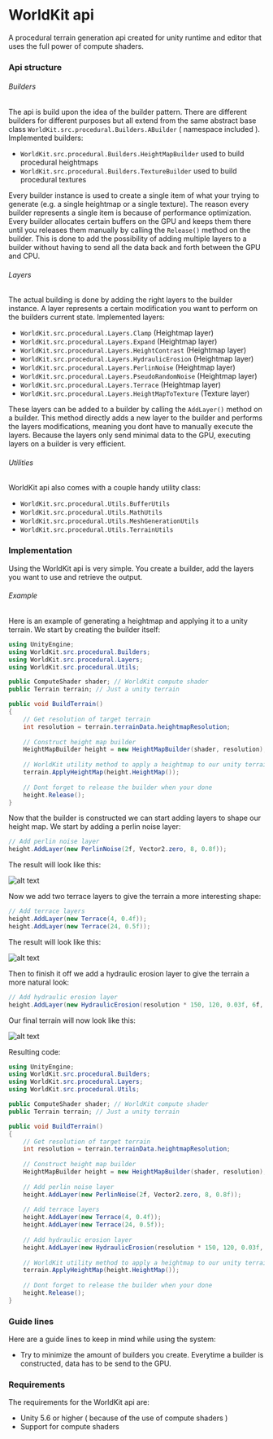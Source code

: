 # WorldKit api
A procedural terrain generation api created for unity runtime and editor that uses the full power of compute shaders.

### Api structure

###### Builders
The api is build upon the idea of the builder pattern.
There are different builders for different purposes but all extend from the same abstract base class `WorldKit.src.procedural.Builders.ABuilder` ( namespace included ).
Implemented builders:

- `WorldKit.src.procedural.Builders.HeightMapBuilder` used to build procedural heightmaps
- `WorldKit.src.procedural.Builders.TextureBuilder` used to build procedural textures

Every builder instance is used to create a single item of what your trying to generate (e.g. a single heightmap or a single texture).
The reason every builder represents a single item is because of performance optimization.
Every builder allocates certain buffers on the GPU and keeps them there until you releases them manually by calling the `Release()` method on the builder.
This is done to add the possibility of adding multiple layers to a builder without having to send all the data back and forth between the GPU and CPU.

###### Layers
The actual building is done by adding the right layers to the builder instance.
A layer represents a certain modification you want to perform on the builders current state.
Implemented layers:

- `WorldKit.src.procedural.Layers.Clamp` (Heightmap layer)
- `WorldKit.src.procedural.Layers.Expand` (Heightmap layer)
- `WorldKit.src.procedural.Layers.HeightContrast` (Heightmap layer)
- `WorldKit.src.procedural.Layers.HydraulicErosion` (Heightmap layer)
- `WorldKit.src.procedural.Layers.PerlinNoise` (Heightmap layer)
- `WorldKit.src.procedural.Layers.PseudoRandomNoise` (Heightmap layer)
- `WorldKit.src.procedural.Layers.Terrace` (Heightmap layer)
- `WorldKit.src.procedural.Layers.HeightMapToTexture` (Texture layer)

These layers can be added to a builder by calling the `AddLayer()` method on a builder.
This method directly adds a new layer to the builder and performs the layers modifications, meaning you dont have to manually execute the layers.
Because the layers only send minimal data to the GPU, executing layers on a builder is very efficient.

###### Utilities
WorldKit api also comes with a couple handy utility class:

- `WorldKit.src.procedural.Utils.BufferUtils`
- `WorldKit.src.procedural.Utils.MathUtils`
- `WorldKit.src.procedural.Utils.MeshGenerationUtils`
- `WorldKit.src.procedural.Utils.TerrainUtils`

### Implementation
Using the WorldKit api is very simple. You create a builder, add the layers you want to use and retrieve the output.

###### Example
Here is an example of generating a heightmap and applying it to a unity terrain.
We start by creating the builder itself:
```c#
using UnityEngine;
using WorldKit.src.procedural.Builders;
using WorldKit.src.procedural.Layers;
using WorldKit.src.procedural.Utils;

public ComputeShader shader; // WorldKit compute shader
public Terrain terrain; // Just a unity terrain

public void BuildTerrain()
{
    // Get resolution of target terrain
    int resolution = terrain.terrainData.heightmapResolution;
    
    // Construct height map builder
    HeightMapBuilder height = new HeightMapBuilder(shader, resolution);
    
    // WorldKit utility method to apply a heightmap to our unity terrain
    terrain.ApplyHeightMap(height.HeightMap());
    
    // Dont forget to release the builder when your done
    height.Release();
}
```

Now that the builder is constructed we can start adding layers to shape our height map.
We start by adding a perlin noise layer:

```c#
// Add perlin noise layer
height.AddLayer(new PerlinNoise(2f, Vector2.zero, 8, 0.8f));
```

The result will look like this:

![alt text](https://i.ibb.co/rbdKbHZ/Perlin-Noise.jpg)

Now we add two terrace layers to give the terrain a more interesting shape:

```c#
// Add terrace layers
height.AddLayer(new Terrace(4, 0.4f));
height.AddLayer(new Terrace(24, 0.5f));
```

The result will look like this:

![alt text](https://i.ibb.co/f985wV4/Webp-net-compress-image.jpg)

Then to finish it off we add a hydraulic erosion layer to give the terrain a more natural look:

```c#
// Add hydraulic erosion layer
height.AddLayer(new HydraulicErosion(resolution * 150, 120, 0.03f, 6f, 0f, 0.3f, 0.02f, 0.3f));
```

Our final terrain will now look like this:

![alt text](https://i.ibb.co/FwK3ddZ/Erosion.jpg)

Resulting code:
```c#
using UnityEngine;
using WorldKit.src.procedural.Builders;
using WorldKit.src.procedural.Layers;
using WorldKit.src.procedural.Utils;

public ComputeShader shader; // WorldKit compute shader
public Terrain terrain; // Just a unity terrain

public void BuildTerrain()
{
    // Get resolution of target terrain
    int resolution = terrain.terrainData.heightmapResolution;
    
    // Construct height map builder
    HeightMapBuilder height = new HeightMapBuilder(shader, resolution);
    
    // Add perlin noise layer
    height.AddLayer(new PerlinNoise(2f, Vector2.zero, 8, 0.8f));
    
    // Add terrace layers
    height.AddLayer(new Terrace(4, 0.4f));
    height.AddLayer(new Terrace(24, 0.5f));
    
    // Add hydraulic erosion layer
    height.AddLayer(new HydraulicErosion(resolution * 150, 120, 0.03f, 6f, 0f, 0.3f, 0.02f, 0.3f));
    
    // WorldKit utility method to apply a heightmap to our unity terrain
    terrain.ApplyHeightMap(height.HeightMap());
    
    // Dont forget to release the builder when your done
    height.Release();
}
```

### Guide lines
Here are a guide lines to keep in mind while using the system:

- Try to minimize the amount of builders you create. Everytime a builder is constructed, data has to be send to the GPU.

### Requirements
The requirements for the WorldKit api are:

- Unity 5.6 or higher ( because of the use of compute shaders )
- Support for compute shaders